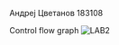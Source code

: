Андреј Цветанов 183108

Control flow graph
![LAB2](https://github.com/cvetanovandrej/SI_2023_lab2_183108/assets/130295765/3e200161-403e-438c-9431-6eda829611f6)







